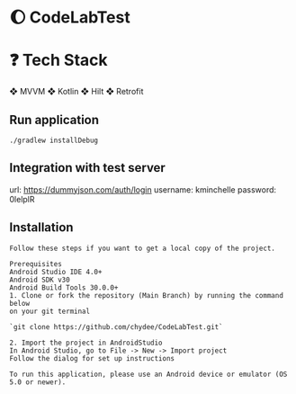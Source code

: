 # :waxing_gibbous_moon: CodeLabTest

# :question: Tech Stack

❖ MVVM ❖ Kotlin ❖ Hilt ❖ Retrofit

## Run application

`./gradlew installDebug`

## Integration with test server

url: https://dummyjson.com/auth/login
username: kminchelle
password: 0lelplR

## Installation

    Follow these steps if you want to get a local copy of the project.

    Prerequisites
    Android Studio IDE 4.0+
    Android SDK v30
    Android Build Tools 30.0.0+
    1. Clone or fork the repository (Main Branch) by running the command below
    on your git terminal
    
    `git clone https://github.com/chydee/CodeLabTest.git`
    
    2. Import the project in AndroidStudio
    In Android Studio, go to File -> New -> Import project
    Follow the dialog for set up instructions

    To run this application, please use an Android device or emulator (OS 5.0 or newer).
